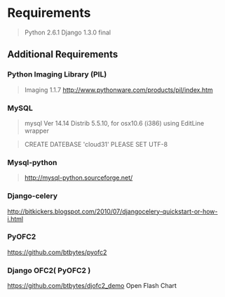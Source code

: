 # Requirements

> Python 2.6.1
> Django 1.3.0 final

## Additional Requirements

### Python Imaging Library (PIL)
> Imaging 1.1.7
> http://www.pythonware.com/products/pil/index.htm

### MySQL
> mysql  Ver 14.14 Distrib 5.5.10, for osx10.6 (i386) using  EditLine wrapper

> CREATE DATEBASE 'cloud31'
> PLEASE SET UTF-8 


### Mysql-python
> http://mysql-python.sourceforge.net/


### Django-celery
http://bitkickers.blogspot.com/2010/07/djangocelery-quickstart-or-how-i.html


### PyOFC2
https://github.com/btbytes/pyofc2


### Django OFC2( PyOFC2 )
https://github.com/btbytes/djofc2_demo
Open Flash Chart
